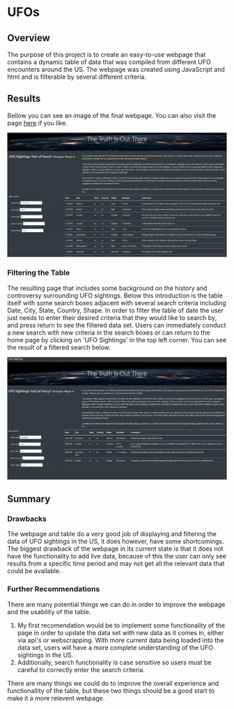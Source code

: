 # UFOs  

## Overview

The purpose of this project is to create an easy-to-use webpage that contains a dynamic table of data that was compiled from different UFO encounters around the US. The webpage was created using JavaScript and html and is filterable by several different criteria.

## Results

Bellow you can see an image of the final webpage. You can also visit the page [here](https://pswil.github.io/UFOs/index.html) if you like.

![alt text](https://github.com/PSWil/UFOs/blob/main/static/images/Page_overview.png)

### Filtering the Table

The resulting page that includes some background on the history and controversy surrounding UFO sightings. Below this introduction is the table itself with some search boxes adjacent with several search criteria including Date, City, State, Country, Shape. 
In order to filter the table of date the user just needs to enter their desired criteria that they would like to search by, and press return to see the filtered data set. Users can immediately conduct a new search with new criteria in the search boxes or can return to the home page by clicking on 'UFO Sightings' in the top left corner. You can see the result of a filtered search below.

![alt text](https://github.com/PSWil/UFOs/blob/main/static/images/Page_search.png)

## Summary

### Drawbacks

The webpage and table do a very good job of displaying and filtering the data of UFO sightings in the US, it does however, have some shortcomings. The biggest drawback of the webpage in its current state is that it does not have the functionality to add live data, because of this the user can only see results from a specific time period and may not get all the relevant data that could be available. 

### Further Recommendations

There are many potential things we can do in order to improve the webpage and the usability of the table. 
1. My first recomendation would be to implement some functionality of the page in order to update the data set with new data as it comes in, either via api's or webscrapping. With more current data being loaded into the data set, users will have a more complete understanding of the UFO sightings in the US. 
2. Additionally, search functionality is case sensitive so users must be careful to correctly enter the search criteria.


There are many things we could do to improve the overall experience and functionallity of the table, but these two things should be a good start to make it a more relevent webpage.


